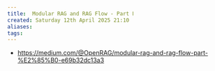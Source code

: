 ```yaml
---
title:  Modular RAG and RAG Flow - Part Ⅰ
created: Saturday 12th April 2025 21:10
aliases: 
tags: 
---
```

- https://medium.com/@OpenRAG/modular-rag-and-rag-flow-part-%E2%85%B0-e69b32dc13a3